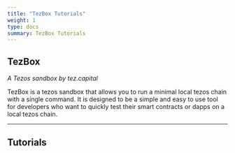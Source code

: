 ```yaml
---
title: "TezBox Tutorials"
weight: 1
type: docs
summary: TezBox Tutorials
---
```

**TezBox**
---
*A Tezos sandbox by tez.capital*

TezBox is a tezos sandbox that allows you to run a minimal local tezos chain with a single command. It is designed to be a simple and easy to use tool for developers who want to quickly test their smart contracts or dapps on a local tezos chain.

---

## Tutorials